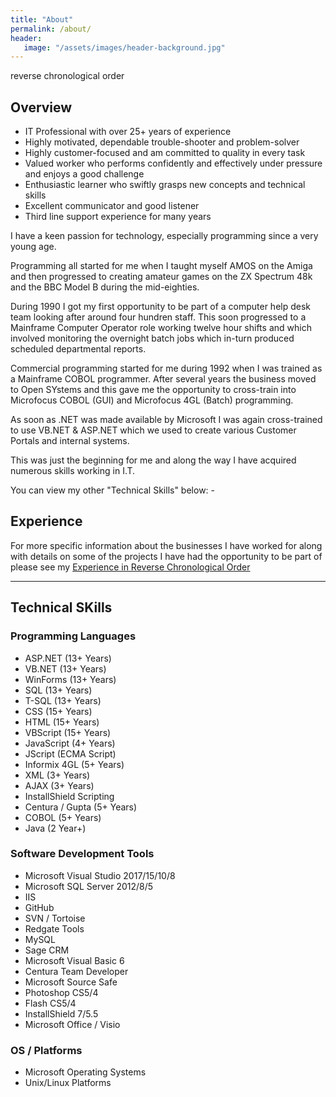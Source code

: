```yaml
---
title: "About"
permalink: /about/
header: 
   image: "/assets/images/header-background.jpg"
---
```


reverse chronological order

<h2>Overview</h2>
<ul>
  <li>IT Professional with over 25+ years of experience</li>
  <li>Highly motivated, dependable trouble-shooter and problem-solver</li>
  <li>Highly customer-focused and am committed to quality in every task</li>
  <li>Valued worker who performs confidently and effectively under pressure and enjoys a good challenge</li>
  <li>Enthusiastic learner who swiftly grasps new concepts and technical skills</li>
  <li>Excellent communicator and good listener</li>
  <li>Third line support experience for many years</li>
</ul>

<p>I have a keen passion for technology, especially programming since a very young age.</p>
<p>Programming all started for me when I taught myself AMOS on the Amiga and then progressed to creating amateur games on the ZX Spectrum 48k and the BBC Model B during the mid-eighties.</p>
<p>During 1990 I got my first opportunity to be part of a computer help desk team looking after around four hundren staff. This soon progressed to a Mainframe Computer Operator role working twelve hour shifts and which involved monitoring the overnight batch jobs which in-turn produced scheduled departmental reports.</p>
<p>Commercial programming started for me during 1992 when I was trained as a Mainframe COBOL programmer. After several years the business moved to Open SYstems and this gave me the opportunity to cross-train into Microfocus COBOL (GUI) and Microfocus 4GL (Batch) programming.</p>
<p>As soon as .NET was made available by Microsoft I was again cross-trained to use VB.NET & ASP.NET which we used to create various Customer Portals and internal systems.</p>
<p>This was just the beginning for me and along the way I have acquired numerous skills working in I.T.</p>
<p>You can view my other "Technical Skills" below: -</p>

<h2>Experience</h2>
<p>
For more specific information about the businesses I have worked for along with details on some of the projects I have had the opportunity to be part of please see my <a href="https://julianmummery.github.io/pages/experience/" target="_blank">Experience in Reverse Chronological Order</a>

<hr/>

<h2>Technical SKills</h2>
<h3>Programming Languages</h3>
<ul>
  <li>ASP.NET (13+ Years)</li>
  <li>VB.NET (13+ Years)</li>
  <li>WinForms (13+ Years)</li>
  <li>SQL (13+ Years)</li>
  <li>T-SQL (13+ Years)</li>
  <li>CSS (15+ Years)</li>
  <li>HTML (15+ Years)</li>
  <li>VBScript (15+ Years)</li>
  <li>JavaScript (4+ Years)</li>
  <li>JScript (ECMA Script)</li>
  <li>Informix 4GL (5+ Years)</li>
  <li>XML (3+ Years)</li>
  <li>AJAX (3+ Years)</li>
  <li>InstallShield Scripting</li>
  <li>Centura / Gupta (5+ Years)</li>
  <li>COBOL (5+ Years)</li>
  <li>Java (2 Year+)</li>
</ul>

<h3>Software Development Tools</h3>
<ul>
  <li>Microsoft Visual Studio 2017/15/10/8</li>
  <li>Microsoft SQL Server 2012/8/5</li>
  <li>IIS</li>
  <li>GitHub</li>
  <li>SVN / Tortoise</li>
  <li>Redgate Tools</li>
  <li>MySQL</li>
  <li>Sage CRM</li>
  <li>Microsoft Visual Basic 6</li>
  <li>Centura Team Developer</li>
  <li>Microsoft Source Safe</li>
  <li>Photoshop CS5/4</li>
  <li>Flash CS5/4</li>
  <li>InstallShield 7/5.5</li>  
  <li>Microsoft Office / Visio</li>  
</ul>

<h3>OS / Platforms</h3>
<ul>
  <li>Microsoft Operating Systems</li>
  <li>Unix/Linux Platforms</li>
</ul>

